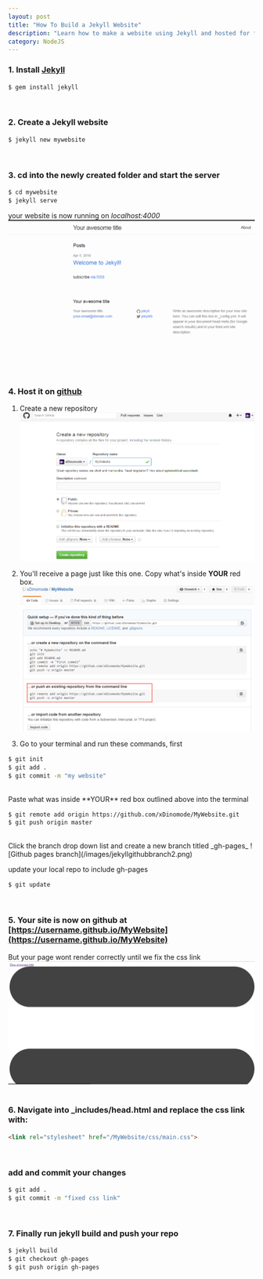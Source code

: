 ```yaml
---
layout: post
title: "How To Build a Jekyll Website"
description: "Learn how to make a website using Jekyll and hosted for free on Github."
category: NodeJS
---
```


### 1. Install [Jekyll](https://jekyllrb.com/docs/installation/)

```bash
$ gem install jekyll
```
<br>

### 2. Create a Jekyll website

```bash
$ jekyll new mywebsite
```
<br>

### 3. **cd** into the newly created folder and start the server

```bash
$ cd mywebsite
$ jekyll serve
```

your website is now running on _localhost:4000_
![Jekyll server](/images/jekyllserver.png)

### 4. Host it on [github](https://github.com)

1. Create a new repository
![Github repo](/images/jekyllgithubrepo.png)

2. You'll receive a page just like this one. Copy what's inside **YOUR** red box.
![Jekyll github setup](/images/jekyllgithubreposetup.png)

3. Go to your terminal and run these commands, first

```bash
$ git init
$ git add .
$ git commit -m "my website"
```
<br>
Paste what was inside **YOUR** red box outlined above into the terminal

```bash
$ git remote add origin https://github.com/xDinomode/MyWebsite.git
$ git push origin master
```
<br>
Click the branch drop down list and create a new branch titled _gh-pages_
![Github pages branch](/images/jekyllgithubbranch2.png)

update your local repo to include gh-pages

```bash
$ git update
```
<br>

### 5. Your site is now on github at [https://username.github.io/MyWebsite](https://username.github.io/MyWebsite)
But your page wont render correctly until we fix the css link
![broken github css link](/images/brokenjekyll.png)
<br>
<br>

### 6. Navigate into **_includes/head.html** and replace the css link with:

```html
<link rel="stylesheet" href="/MyWebsite/css/main.css">
```
<br>

### add and commit your changes

```bash
$ git add .
$ git commit -m "fixed css link"
```

<br>

### 7. Finally run jekyll build and push your repo

```bash
$ jekyll build
$ git checkout gh-pages
$ git push origin gh-pages
```
